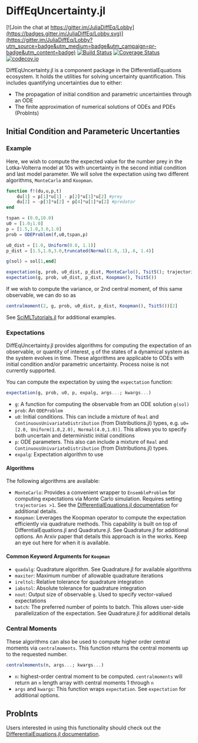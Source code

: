 # DiffEqUncertainty.jl

[![Join the chat at https://gitter.im/JuliaDiffEq/Lobby](https://badges.gitter.im/JuliaDiffEq/Lobby.svg)](https://gitter.im/JuliaDiffEq/Lobby?utm_source=badge&utm_medium=badge&utm_campaign=pr-badge&utm_content=badge)
[![Build Status](https://travis-ci.org/JuliaDiffEq/DiffEqUncertainty.jl.svg?branch=master)](https://travis-ci.org/JuliaDiffEq/DiffEqUncertainty.jl)
[![Coverage Status](https://coveralls.io/repos/JuliaDiffEq/DiffEqUncertainty.jl/badge.svg?branch=master&service=github)](https://coveralls.io/github/JuliaDiffEq/DiffEqUncertainty.jl?branch=master)
[![codecov.io](http://codecov.io/github/JuliaDiffEq/DiffEqUncertainty.jl/coverage.svg?branch=master)](http://codecov.io/github/JuliaDiffEq/DiffEqUncertainty.jl?branch=master)

DiffEqUncertainty.jl is a component package in the DifferentialEquations ecosystem. It holds the
utilities for solving uncertainty quantification. This includes quantifying uncertainties due to either:

- The propagation of initial condition and parametric uncertainties through an ODE
- The finite approximation of numerical solutions of ODEs and PDEs (ProbInts)

## Initial Condition and Parameteric Uncertanties

### Example
Here, we wish to compute the expected value for the number prey in the Lotka-Volterra model at 10s with uncertainty in the second initial condition and last model parameter. We will solve the expectation using two different algorithms, `MonteCarlo` and `Koopman`.

```julia
function f!(du,u,p,t)
    du[1] = p[1]*u[1] - p[2]*u[1]*u[2] #prey
    du[2] = -p[3]*u[2] + p[4]*u[1]*u[2] #predator
end

tspan = (0.0,10.0)
u0 = [1.0;1.0]
p = [1.5,1.0,3.0,1.0]
prob = ODEProblem(f,u0,tspan,p)

u0_dist = [1.0, Uniform(0.8, 1.1)]
p_dist = [1.5,1.0,3.0,truncated(Normal(1.0,.1),.6, 1.4)]

g(sol) = sol[1,end]

expectation(g, prob, u0_dist, p_dist, MonteCarlo(), Tsit5(); trajectories = 100_000)
expectation(g, prob, u0_dist, p_dist, Koopman(), Tsit5())  
```

If we wish to compute the variance, or 2nd central moment, of this same observable, we can do so as

```julia
centralmoment(2, g, prob, u0_dist, p_dist, Koopman(), Tsit5())[2]  
```

See [SciMLTutorials.jl](https://github.com/SciML/SciMLTutorials.jl) for additional examples.

### Expectations
DiffEqUncertainty.jl provides algorithms for computing the expectation of an observable, or quantity of interest, `g` of the states of a dynamical system as the system evolves in time. These algorithms are applicable to ODEs with initial condition and/or parametric uncertainty. Process noise is not currently supported. 

You can compute the expectation by using the `expectation` function:

```julia
expectation(g, prob, u0, p, expalg, args...; kwargs...)
```

- `g`: A function for computing the observable from an ODE solution `g(sol)`
- `prob`: An `ODEProblem`
- `u0`: Initial conditions. This can include a mixture of `Real` and `ContinuousUnivariateDistribution` (from Distributions.jl) types, e.g. `u0=[2.0, Uniform(1.0,2.0), Normal(4.0,1.0)]`. This allows you to specify both uncertain and deterministic initial conditions
- `p`: ODE parameters. This also can include a mixture of `Real` and `ContinuousUnivariateDistribution` (from Distributions.jl) types.
- `expalg`: Expectation algorithm to use

#### Algorithms
The following algorithms are available:

- `MonteCarlo`: Provides a convenient wrapper to `EnsembleProblem` for computing expectations via Monte Carlo simulation. Requires setting `trajectories >1`. See the [DifferentialEquations.jl documentation](https://diffeq.sciml.ai/stable/features/ensemble/#) for additional details.
- `Koopman`: Leverages the Koopman operator to compute the expectation efficiently via quadrature methods. This capability is built on top of DifferntialEquations.jl and Quadrature.jl. See Quadrature.jl for additional options. An Arxiv paper that details this approach is in the works. Keep an eye out here for when it is available. 

#### Common Keyword Arguments for `Koopman`
- `quadalg`: Quadrature algorithm. See Quadrature.jl for available algorithms
- `maxiter`: Maximum number of allowable quadrature iterations
- `ireltol`: Relative tolerance for quadrature integration
- `iabstol`: Absolute tolerance for quadrature integration
- `nout`: Output size of observable `g`. Used to specify vector-valued expectations
- `batch`: The preferred number of points to batch. This allows user-side
  parallelization of the expectation. See Quadrature.jl for additional details

### Central Moments
These algorithms can also be used to compute higher order central moments via `centralmoments`. This function returns the central moments up to the requested number.

```julia
centralmoments(n, args...; kwargs...)
```

- `n`: highest-order central moment to be computed. `centralmoments` will return an `n` length array with central moments 1 through `n`
- `args` and `kwargs`: This function wraps `expectation`. See `expectation` for additional options.

## ProbInts
Users interested in using this functionality should check out the [DifferentialEquations.jl documentation](https://diffeq.sciml.ai/stable/analysis/uncertainty_quantification/#ProbInts-1).


